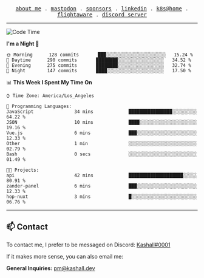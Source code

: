 <p align="center">
  <samp>
    <a href="https://jordanjones.org/">about me</a> .
    <a href="https://mastodon.social/@kashall">mastodon</a> .
    <a href="https://github.com/sponsors/kashalls">sponsors</a> .
    <a href="https://linkedin.com/in/jordpjones">linkedin</a> .
    <a href="https://github.com/kashalls/home-cluster">k8s@home</a> .
    <a href="https://flightaware.com/adsb/stats/user/kashalls">flightaware</a> .
    <a href="https://discord.gg/ctgrp8k">discord server</a>
  </samp>
</p>

---

<!--START_SECTION:waka-->
![Code Time](http://img.shields.io/badge/Code%20Time-1%2C268%20hrs%206%20mins-blue)

**I'm a Night 🦉** 

```text
🌞 Morning      128 commits       ███░░░░░░░░░░░░░░░░░░░░░░   15.24 % 
🌆 Daytime      290 commits       ████████░░░░░░░░░░░░░░░░░   34.52 % 
🌃 Evening      275 commits       ████████░░░░░░░░░░░░░░░░░   32.74 % 
🌙 Night        147 commits       ████░░░░░░░░░░░░░░░░░░░░░   17.50 % 

```


📊 **This Week I Spent My Time On** 

```text
⌚︎ Time Zone: America/Los_Angeles

💬 Programming Languages: 
JavaScript               34 mins             ████████████████░░░░░░░░░   64.22 % 
JSON                     10 mins             ████░░░░░░░░░░░░░░░░░░░░░   19.16 % 
Vue.js                   6 mins              ███░░░░░░░░░░░░░░░░░░░░░░   12.33 % 
Other                    1 min               ░░░░░░░░░░░░░░░░░░░░░░░░░   02.79 % 
Bash                     0 secs              ░░░░░░░░░░░░░░░░░░░░░░░░░   01.49 % 

🐱‍💻 Projects: 
api                      42 mins             ████████████████████░░░░░   80.91 % 
zander-panel             6 mins              ███░░░░░░░░░░░░░░░░░░░░░░   12.33 % 
hop-nuxt                 3 mins              █░░░░░░░░░░░░░░░░░░░░░░░░   06.76 % 

```


<!--END_SECTION:waka-->

---

## 📫 Contact

To contact me, I prefer to be messaged on Discord:  [Kashall#0001](https://discord.com/users/201077739589992448)

If it makes more sense, you can also email me:

**General Inquiries:** pm@kashall.dev  
